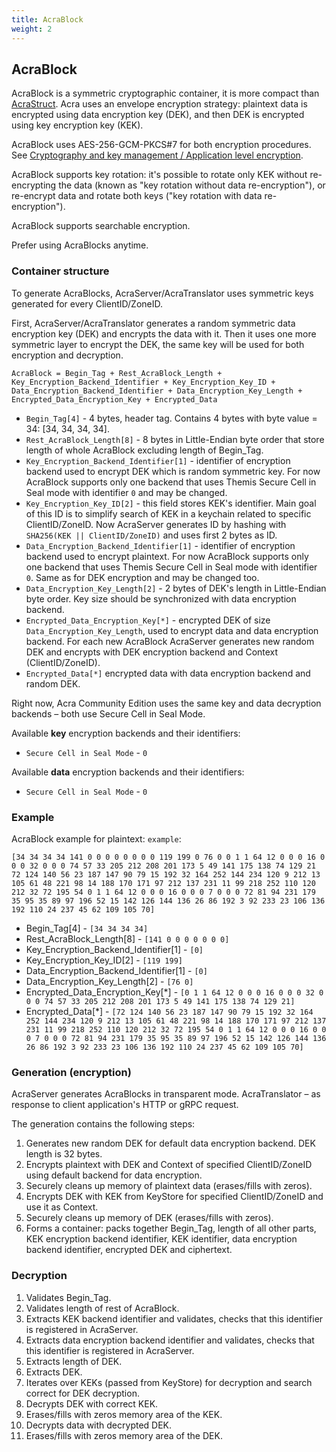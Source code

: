 ```yaml
---
title: AcraBlock
weight: 2
---
```


## AcraBlock

AcraBlock is a symmetric cryptographic container, it is more compact than [AcraStruct](/acra/acra-in-depth/data-structures/acrastruct). Acra uses an envelope encryption strategy: plaintext data is encrypted using data encryption key (DEK), and then DEK is encrypted using key encryption key (KEK). 

AcraBlock uses AES-256-GCM-PKCS#7 for both encryption procedures. See [Cryptography and key management / Application level encryption](/acra/acra-in-depth/cryptography-and-key-management/#application-level-encryption).

AcraBlock supports key rotation: it's possible to rotate only KEK without re-encrypting the data (known as "key rotation without data re-encryption"), or re-encrypt data and rotate both keys ("key rotation with data re-encryption").

AcraBlock supports searchable encryption.

Prefer using AcraBlocks anytime.

### Container structure

To generate AcraBlocks, AcraServer/AcraTranslator uses symmetric keys generated for every ClientID/ZoneID.

First, AcraServer/AcraTranslator generates a random symmetric data encryption key (DEK) and encrypts the data with it. Then it uses one more symmetric layer to encrypt the DEK, the same key will be used for both encryption and decryption.

`AcraBlock = Begin_Tag + Rest_AcraBlock_Length + Key_Encryption_Backend_Identifier + Key_Encryption_Key_ID + Data_Encryption_Backend_Identifier + Data_Encryption_Key_Length + Encrypted_Data_Encryption_Key + Encrypted_Data`

* `Begin_Tag[4]` - 4 bytes, header tag. Contains 4 bytes with byte value = 34: [34, 34, 34, 34].
* `Rest_AcraBlock_Length[8]` - 8 bytes in Little-Endian byte order that store length of whole AcraBlock excluding length of Begin_Tag.
* `Key_Encryption_Backend_Identifier[1]` - identifier of encryption backend used to encrypt DEK which is random symmetric key. For now AcraBlock supports only one backend that uses Themis Secure Cell in Seal mode with identifier `0` and may be changed.
* `Key_Encryption_Key_ID[2]` - this field stores KEK's identifier. Main goal of this ID is to simplify search of KEK in a keychain related to specific ClientID/ZoneID. Now AcraServer generates ID by hashing with `SHA256(KEK || ClientID/ZoneID)` and uses first 2 bytes as ID.
* `Data_Encryption_Backend_Identifier[1]` -  identifier of encryption backend used to encrypt plaintext. For now AcraBlock supports only one backend that uses Themis Secure Cell in Seal mode with identifier `0`. Same as for DEK encryption and may be changed too.
* `Data_Encryption_Key_Length[2]` - 2 bytes of DEK's length in Little-Endian byte order. Key size should be synchronized with data encryption backend.
* `Encrypted_Data_Encryption_Key[*]` - encrypted DEK of size `Data_Encryption_Key_Length`, used to encrypt data and data encryption backend. For each new AcraBlock AcraServer generates new random DEK and encrypts with DEK encryption backend and Context (ClientID/ZoneID).
* `Encrypted_Data[*]` encrypted data with data encryption backend and random DEK.

Right now, Acra Community Edition uses the same key and data decryption backends – both use Secure Cell in Seal Mode.

Available **key** encryption backends and their identifiers:
* `Secure Cell in Seal Mode` - `0`

Available **data** encryption backends and their identifiers:
* `Secure Cell in Seal Mode` - `0`


### Example

AcraBlock example for plaintext: `example`:

`[34 34 34 34 141 0 0 0 0 0 0 0 0 119 199 0 76 0 0 1 1 64 12 0 0 0 16 0 0 0 32 0 0 0 74 57 33 205 212 208 201 173 5 49 141 175 138 74 129 21 72 124 140 56 23 187 147 90 79 15 192 32 164 252 144 234 120 9 212 13 105 61 48 221 98 14 188 170 171 97 212 137 231 11 99 218 252 110 120 212 32 72 195 54 0 1 1 64 12 0 0 0 16 0 0 0 7 0 0 0 72 81 94 231 179 35 95 35 89 97 196 52 15 142 126 144 136 26 86 192 3 92 233 23 106 136 192 110 24 237 45 62 109 105 70]`

* Begin_Tag[4] - `[34 34 34 34]`
* Rest_AcraBlock_Length[8] - `[141 0 0 0 0 0 0 0]`
* Key_Encryption_Backend_Identifier[1] - `[0]`
* Key_Encryption_Key_ID[2] - `[119 199]`
* Data_Encryption_Backend_Identifier[1] - `[0]`
* Data_Encryption_Key_Length[2] - `[76 0]`
* Encrypted_Data_Encryption_Key[*] - `[0 1 1 64 12 0 0 0 16 0 0 0 32 0 0 0 74 57 33 205 212 208 201 173 5 49 141 175 138 74 129 21]`
* Encrypted_Data[*] - `[72 124 140 56 23 187 147 90 79 15 192 32 164 252 144 234 120 9 212 13 105 61 48 221 98 14 188 170 171 97 212 137 231 11 99 218 252 110 120 212 32 72 195 54 0 1 1 64 12 0 0 0 16 0 0 0 7 0 0 0 72 81 94 231 179 35 95 35 89 97 196 52 15 142 126 144 136 26 86 192 3 92 233 23 106 136 192 110 24 237 45 62 109 105 70]`


### Generation (encryption)

AcraServer generates AcraBlocks in transparent mode. AcraTranslator – as response to client application's HTTP or gRPC request.

The generation contains the following steps:

1. Generates new random DEK for default data encryption backend. DEK length is 32 bytes.
2. Encrypts plaintext with DEK and Context of specified ClientID/ZoneID using default backend for data encryption.
3. Securely cleans up memory of plaintext data (erases/fills with zeros).
4. Encrypts DEK with KEK from KeyStore for specified ClientID/ZoneID and use it as Context.
5. Securely cleans up memory of DEK (erases/fills with zeros).
6. Forms a container: packs together Begin_Tag, length of all other parts, KEK encryption backend identifier, KEK identifier, data encryption backend identifier, encrypted DEK and ciphertext.

### Decryption

1. Validates Begin_Tag.
2. Validates length of rest of AcraBlock.
3. Extracts KEK backend identifier and validates, checks that this identifier is registered in AcraServer.
4. Extracts data encryption backend identifier and validates, checks that this identifier is registered in AcraServer.
5. Extracts length of DEK.
6. Extracts DEK.
7. Iterates over KEKs (passed from KeyStore) for decryption and search correct for DEK decryption.
8. Decrypts DEK with correct KEK.
9. Erases/fills with zeros memory area of the KEK.
10. Decrypts data with decrypted DEK.
11. Erases/fills with zeros memory area of the DEK.
